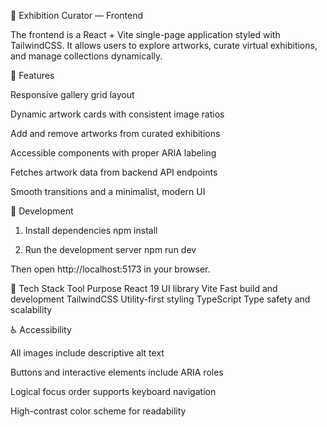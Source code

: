 🎨 Exhibition Curator — Frontend

The frontend is a React + Vite single-page application styled with TailwindCSS.
It allows users to explore artworks, curate virtual exhibitions, and manage collections dynamically.

🧩 Features

Responsive gallery grid layout

Dynamic artwork cards with consistent image ratios

Add and remove artworks from curated exhibitions

Accessible components with proper ARIA labeling

Fetches artwork data from backend API endpoints

Smooth transitions and a minimalist, modern UI

🚀 Development

1. Install dependencies
   npm install

2. Run the development server
   npm run dev

Then open http://localhost:5173
in your browser.

🧰 Tech Stack
Tool Purpose
React 19 UI library
Vite Fast build and development
TailwindCSS Utility-first styling
TypeScript Type safety and scalability

♿ Accessibility

All images include descriptive alt text

Buttons and interactive elements include ARIA roles

Logical focus order supports keyboard navigation

High-contrast color scheme for readability

